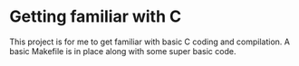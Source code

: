 
# Getting familiar with C
This project is for me to get familiar with basic C coding and compilation.
A basic Makefile is in place along with some super basic code.



